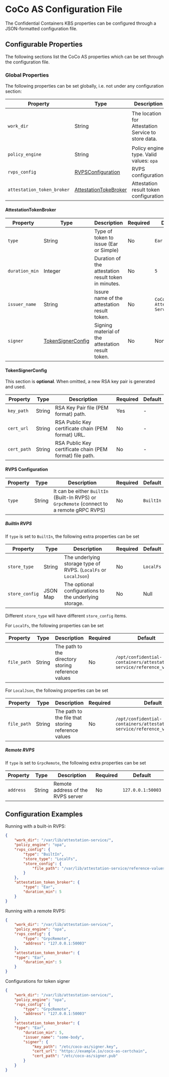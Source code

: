 # CoCo AS Configuration File

The Confidential Containers KBS properties can be configured through a
JSON-formatted configuration file.

## Configurable Properties

The following sections list the CoCo AS properties which can be set through the
configuration file.

### Global Properties

The following properties can be set globally, i.e. not under any configuration
section:

| Property                   | Type                        | Description                                         | Required | Default |
|----------------------------|-----------------------------|-----------------------------------------------------|----------|---------|
| `work_dir`                 | String                      | The location for Attestation Service to store data. | False      | Firstly try to read from ENV `AS_WORK_DIR`. If not any, use `/opt/confidential-containers/attestation-service`       |
| `policy_engine`            | String                      | Policy engine type. Valid values: `opa`             | False      | `opa`       |
| `rvps_config`              | [RVPSConfiguration][2]      | RVPS configuration                                  | False      | -       |
| `attestation_token_broker` | [AttestationTokeBroker][1]  | Attestation result token configuration.             | False      | -       |

[1]: #attestationtokenconfig
[2]: #rvps-configuration

#### AttestationTokenBroker

| Property       | Type                    | Description                                          | Required | Default |
|----------------|-------------------------|------------------------------------------------------|----------|---------|
| `type`         | String                  | Type of token to issue (Ear or Simple)               | No       | `Ear`   |
| `duration_min` | Integer                 | Duration of the attestation result token in minutes. | No       | `5`     |
| `issuer_name`  | String                  | Issure name of the attestation result token.         | No       |`CoCo-Attestation-Service`|
| `signer`       | [TokenSignerConfig][1]  | Signing material of the attestation result token.    | No       | None       |

[1]: #tokensignerconfig

#### TokenSignerConfig

This section is **optional**. When omitted, a new RSA key pair is generated and used.

| Property       | Type    | Description                                              | Required | Default |
|----------------|---------|----------------------------------------------------------|----------|---------|
| `key_path`     | String  | RSA Key Pair file (PEM format) path.                     | Yes      | -       |
| `cert_url`     | String  | RSA Public Key certificate chain (PEM format) URL.       | No       | -       |
| `cert_path`    | String  | RSA Public Key certificate chain (PEM format) file path. | No       | -       |

#### RVPS Configuration

| Property       | Type                    | Description                                          | Required | Default |
|----------------|-------------------------|------------------------------------------------------|----------|---------|
| `type`         | String                  | It can be either `BuiltIn` (Built-In RVPS) or `GrpcRemote` (connect to a remote gRPC RVPS) | No       | `BuiltIn` |

##### BuiltIn RVPS

If `type` is set to `BuiltIn`, the following extra properties can be set

| Property       | Type                    | Description                                                           | Required | Default  |
|----------------|-------------------------|-----------------------------------------------------------------------|----------|----------|
| `store_type`   | String                  | The underlying storage type of RVPS. (`LocalFs` or `LocalJson`)       | No       | `LocalFs`|
| `store_config` | JSON Map                | The optional configurations to the underlying storage.                | No       | Null     |

Different `store_type` will have different `store_config` items.

For `LocalFs`, the following properties can be set

| Property       | Type                    | Description                                              | Required | Default  |
|----------------|-------------------------|----------------------------------------------------------|----------|----------|
| `file_path`    | String                  | The path to the directory storing reference values       | No       | `/opt/confidential-containers/attestation-service/reference_values`|

For `LocalJson`, the following properties can be set

| Property       | Type                    | Description                                              | Required | Default  |
|----------------|-------------------------|----------------------------------------------------------|----------|----------|
| `file_path`    | String                  | The path to the file that storing reference values       | No       | `/opt/confidential-containers/attestation-service/reference_values.json`|

##### Remote RVPS

If `type` is set to `GrpcRemote`, the following extra properties can be set

| Property       | Type                    | Description                             | Required | Default          |
|----------------|-------------------------|-----------------------------------------|----------|------------------|
| `address`      | String                  | Remote address of the RVPS server       | No       | `127.0.0.1:50003`|


## Configuration Examples

Running with a built-in RVPS:

```json
{
    "work_dir": "/var/lib/attestation-service/",
    "policy_engine": "opa",
    "rvps_config": {
        "type": "BuiltIn",
        "store_type": "LocalFs",
        "store_config": {
            "file_path": "/var/lib/attestation-service/reference-values"
        }
    },
    "attestation_token_broker": {
        "type": "Ear",
        "duration_min": 5
    }
}
```

Running with a remote RVPS:

```json
{
    "work_dir": "/var/lib/attestation-service/",
    "policy_engine": "opa",
    "rvps_config": {
        "type": "GrpcRemote",
        "address": "127.0.0.1:50003"
    },
    "attestation_token_broker": {
	"type": "Ear",
        "duration_min": 5
    }
}
```

Configurations for token signer

```json
{
    "work_dir": "/var/lib/attestation-service/",
    "policy_engine": "opa",
    "rvps_config": {
        "type": "GrpcRemote",
        "address": "127.0.0.1:50003"
    },
    "attestation_token_broker": {
	"type": "Ear",
        "duration_min": 5,
        "issuer_name": "some-body",
        "signer": {
            "key_path": "/etc/coco-as/signer.key",
            "cert_url": "https://example.io/coco-as-certchain",
            "cert_path": "/etc/coco-as/signer.pub"
        }
    }
}
```
